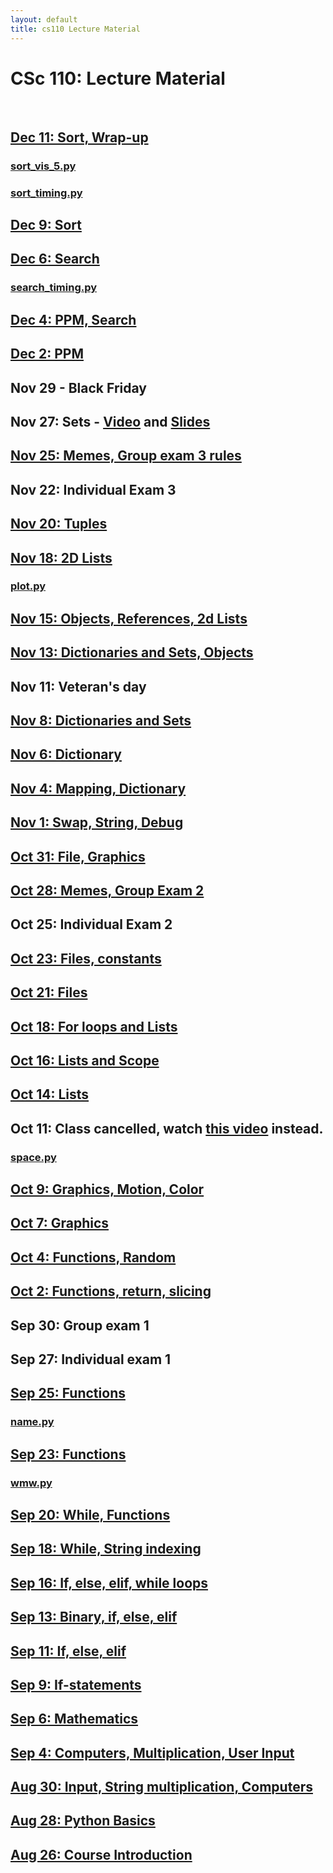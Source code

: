 ```yaml
---
layout: default
title: cs110 Lecture Material
---
```


# CSc 110: Lecture Material

<br/>


## [Dec 11: Sort, Wrap-up](https://docs.google.com/presentation/d/1PTROPxBU0VYT_AzRTUm23uXO59OPFOvwI-P4BGGLt8Q/edit?usp=sharing)

### [sort_vis_5.py](./res/sort_vis_5.py)

### [sort_timing.py](./res/sort_timing.py)

## [Dec 9: Sort](https://docs.google.com/presentation/d/1UNI0NuxaMNQAiIlcMlDQ4S7FPfJzmP9igRiLiitexbs/edit?usp=sharing)

## [Dec 6: Search](https://docs.google.com/presentation/d/1cwC4dBe0_-w0_0nlAolNnGEhv08-US9tnapUENOgIoM/edit?usp=sharing)

### [search_timing.py](./res/search_timing.py)

## [Dec 4: PPM, Search](https://docs.google.com/presentation/d/134oNn6HPbtOmdfe9qMYdIJF9759rRVxBc-FOsu5M3rA/edit?usp=sharing)

## [Dec 2: PPM](https://docs.google.com/presentation/d/1_vGhodyNiWPaJztKKzp7qBb9ol5dkTy0tYtpQ4Z_oS8/edit?usp=sharing)

## Nov 29 - Black Friday

## Nov 27: Sets - [Video](https://www.youtube.com/watch?v=NG_zai_LiPE) and [Slides](https://docs.google.com/presentation/d/1TEdvreT-NwLRjVDnIUTPiaqifrLY16vtpKfWk4bGCiw/edit?usp=sharing)

## [Nov 25: Memes, Group exam 3 rules](https://docs.google.com/presentation/d/1ZrDWp8DahmsaBYrea6LOAiSa_KRYGh7cW7Y7HHGxSSY/edit?usp=sharing)

## Nov 22: Individual Exam 3

## [Nov 20: Tuples](https://docs.google.com/presentation/d/1EP8RJcdCp_62UZyH_6FHrpcEmcscQ2PrhuB584Mztnk/edit?usp=sharing)

## [Nov 18: 2D Lists](https://docs.google.com/presentation/d/1aPDcnHbRJGuUCppALTgxZw8BGYQfcxL8w4gExyg-Ri4/edit?usp=sharing)

### [plot.py](./res/plot.py)

## [Nov 15: Objects, References, 2d Lists](https://docs.google.com/presentation/d/1Y1qGT9VGyub6EbDWC4V2aGo_3jumYuLCcsWEYZImumA/edit?usp=sharing)

## [Nov 13: Dictionaries and Sets, Objects](https://docs.google.com/presentation/d/1VS6ZbsbReYfGUrYkA_JrKiHEUxqATe5bjQ539dxZboE/edit?usp=sharing)

## Nov 11: Veteran's day

## [Nov 8: Dictionaries and Sets](https://docs.google.com/presentation/d/1ZPIw5hmb4PiRXu5LhBKnp4Oe3nrDNTTGAKBL67B7wFc/edit?usp=sharing)

## [Nov 6: Dictionary](https://docs.google.com/presentation/d/1oCSvktbd1IjCKAm6PJstsQAAG6Wzlhn__dGIfE359cw/edit?usp=sharing)

## [Nov 4: Mapping, Dictionary](https://docs.google.com/presentation/d/1qbmj7KwzzT5MEVix875Jib_ri6Al6lkHToODs7MG61E/edit?usp=sharing)

## [Nov 1: Swap, String, Debug](https://docs.google.com/presentation/d/1nLzfx7py8kgUYpx-gBDMM-AfweZlLfkGsdtz9NYHeb8/edit?usp=sharing)

## [Oct 31: File, Graphics](https://docs.google.com/presentation/d/1VEfpCq6EnOtUNzbKdhsEQ55wvvqpLmVHwf1JNn-zKko/edit?usp=sharing)

## [Oct 28: Memes, Group Exam 2](https://docs.google.com/presentation/d/1tRkZ1soAjpN5BgMvQcJozuBBR2bn9nytZV5NXDAD9jk/edit?usp=sharing)

## Oct 25: Individual Exam 2

## [Oct 23: Files, constants](https://docs.google.com/presentation/d/1aj3kVkRGCMEA_qpZQzB3y_D4mokIBGIyPvjtmYCZltE/edit?usp=sharing)

## [Oct 21: Files](https://docs.google.com/presentation/d/1z37-tVvJsztXBDCRc2nwFD_QZkr77G_TQFJitZ5RW4M/edit?usp=sharing)

## [Oct 18: For loops and Lists](https://docs.google.com/presentation/d/1x6muzWcZw9xuaTNufXzixU9xLur_iVoyRtIylRnDuME/edit?usp=sharing)

## [Oct 16: Lists and Scope](https://docs.google.com/presentation/d/1jUGnD946D1CxuAyGKjHGHcFHQItBP3zWDjHD6T_0PNc/edit?usp=sharing)

## [Oct 14: Lists](https://docs.google.com/presentation/d/1SobwPv-udQILzEnRoTbxQ2zcQjdx1Tr-H61VH2eeNYo/edit?usp=sharing)

## Oct 11: Class cancelled, watch [this video](https://www.youtube.com/watch?v=38RLUNnhnQc) instead.

### [space.py](./space.py)

## [Oct 9: Graphics, Motion, Color](https://docs.google.com/presentation/d/1PmeBZ9_bcuv8tYv9yyeL44Zv8qZsJ5343-46qlde7ws/edit?usp=sharing)

## [Oct 7: Graphics](https://docs.google.com/presentation/d/1HkQKTPIsB5y86HIOaC5mfsffIiEH2l4-L8sWMsNOm8s/edit?usp=sharing)

## [Oct 4: Functions, Random](https://docs.google.com/presentation/d/1TmsMs-_c7GXXFf6AeR5QmLSQB6SsK6Jft28UqP0NEIw/edit?usp=sharing)

## [Oct 2: Functions, return, slicing](https://docs.google.com/presentation/d/13U00UV6wXwhJ8_YyOnD2hi24VS9JHkH7XXdSOXftBDI/edit?usp=sharing)

## Sep 30: Group exam 1

## Sep 27: Individual exam 1

## [Sep 25: Functions](https://docs.google.com/presentation/d/1dku7JrLruPe7PpVJ7EkLIRo4dxUj1DW16oAf3npZefQ/edit?usp=sharing)

### [name.py](./res/name.py)

## [Sep 23: Functions](https://docs.google.com/presentation/d/12k9URJH6MPg0bJCTCTh19wBncIjDBIYQUvqBj_2aUIo/edit?usp=sharing)

### [wmw.py](./res/wmw.py)

## [Sep 20: While, Functions](https://docs.google.com/presentation/d/1-KOY3MNvqgvtZbV13-9bY7dfTVLUmeeL78S2PhMyrJw/edit?usp=sharing)

## [Sep 18: While, String indexing](https://docs.google.com/presentation/d/1IV7IEki9n5Imsj90tjmwFE8O749OLUaagIPH9XWHjao/edit?usp=sharing)

## [Sep 16: If, else, elif, while loops](https://docs.google.com/presentation/d/1giQkpXETRkFQ8pffD-xV0t7-Jy2rOatARsrQC2tGKU8/edit?usp=sharing)

## [Sep 13: Binary, if, else, elif](https://docs.google.com/presentation/d/1Ss7JD4FUDObPARDcnBdaoUexGNg4Bh8UYm_CHYFFl8w/edit?usp=sharing)

## [Sep 11: If, else, elif](https://docs.google.com/presentation/d/1K_RkFht0y_timMyoqt4QVVd_3b1vV-kOBgShJGQuRT8/edit?usp=sharing)

## [Sep 9: If-statements](https://docs.google.com/presentation/d/18WZFjmxkaKC2E5C38Wr_rjW_weRF8TdxTG3jzVhJMZY/edit?usp=sharing)

## [Sep 6: Mathematics](https://docs.google.com/presentation/d/1uW14iCRj-_jPVY7NK5zSmbO4WnR_XPOo8UUx8vbrikk/edit?usp=sharing)

## [Sep 4: Computers, Multiplication, User Input](https://docs.google.com/presentation/d/1ET67pVF1aHNjWQYeplg38N-_lo7Cekt91McsU1Iw-Es/edit?usp=sharing)

## [Aug 30: Input, String multiplication, Computers](https://docs.google.com/presentation/d/1a2Gb8ksS0jywXE5b_uAnU0lNV-Wpw-V_EXKDu7MMqOU/edit?usp=sharing)

## [Aug 28: Python Basics](https://docs.google.com/presentation/d/1EpsAL18TYRyWnjXUNKlKm5wmIwkewa9E8EPUzPgD7YM/edit?usp=sharing)

## [Aug 26: Course Introduction](https://docs.google.com/presentation/d/1QOmNH0sJAxoa3CRe1vLQZWHFQs7i0EtndnN6SrEE4DU/edit?usp=sharing)

<br/>

